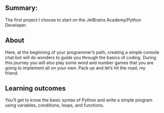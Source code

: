 ## <b> Summary: </b><br>
The first project I choose to start on the JetBrains Academy/Python Developer. 

## <b>About</b><br>
Here, at the beginning of your programmer’s path, creating a simple console chat bot will do wonders to guide you through the basics of coding. During this journey you will also play some word and number games that you are going to implement all on your own. Pack up and let’s hit the road, my friend.

## <b>Learning outcomes </b><br>
You’ll get to know the basic syntax of Python and write a simple program using variables, conditions, loops, and functions.
